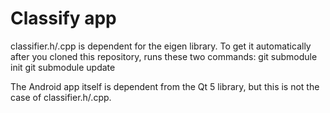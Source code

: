 # Classify app

classifier.h/.cpp is dependent for the eigen library. To get it automatically
after you cloned this repository, runs these two commands:
git submodule init
git submodule update

The Android app itself is dependent from the Qt 5 library, but this is not the
case of classifier.h/.cpp.